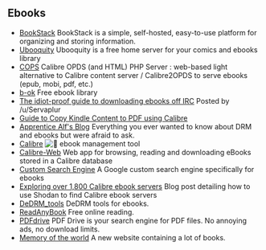 ## Ebooks

  * [BookStack](https://www.bookstackapp.com/) BookStack is a simple, self-hosted, easy-to-use platform for organizing and storing information.
  * [Ubooquity](http://vaemendis.net/ubooquity/) Ubooquity is a free home server for your comics and ebooks library
  * [COPS](https://github.com/seblucas/cops) Calibre OPDS (and HTML) PHP Server : web-based light alternative to Calibre content server / Calibre2OPDS to serve ebooks (epub, mobi, pdf, etc.)
  * [b-ok](http://b-ok.xyz/) Free ebook library
  * [The idiot-proof guide to downloading ebooks off IRC](https://www.reddit.com/r/Piracy/comments/2oftbu/guide_the_idiot_proof_guide_to_downloading_ebooks/) Posted by /u/Servaplur
  * [Guide to Copy Kindle Content to PDF using Calibre](https://www.reddit.com/r/Piracy/comments/bm837l/guide_to_copy_kindle_content_to_pdf_using_calibre/)
  * [Apprentice Alf's Blog](https://apprenticealf.wordpress.com/) Everything you ever wanted to know about DRM and ebooks but were afraid to ask.
  * [Calibre](https://calibre-ebook.com/) ![:star2:](/static/twemoji/1f31f.png) ebook management tool
  * [Calibre-Web](https://github.com/janeczku/calibre-web) Web app for browsing, reading and downloading eBooks stored in a Calibre database
  * [Custom Search Engine](https://cse.google.com/cse?cx=000661023013169144559:a1-kkiboeco) A Google custom search engine specifically for ebooks
  * [Exploring over 1,800 Calibre ebook servers](https://blog.chrisbonk.ca/2018/12/knowledge-is-power-exploring-over-1800.html?m=1) Blog post detailing how to use Shodan to find Calibre ebook servers
  * [DeDRM_tools](https://github.com/apprenticeharper/DeDRM_tools) DeDRM tools for ebooks.
  * [ReadAnyBook](https://readanybook.com/) Free online reading.
  * [PDFdrive](http://pdfdrive.com) PDF Drive is your search engine for PDF files. No annoying ads, no download limits.
  * [Memory of the world](http://library.memoryoftheworld.org) A new website containing a lot of books.